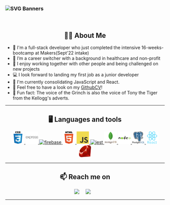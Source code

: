  ### ![SVG Banners](https://svg-banners.vercel.app/api?type=origin&text1=Hi,%20I'm%20Hibaq%20🧕🏽&text2=💖%20Full%20Stack%20Developer&width=900&height=400) 
<br>
<h2 align="center">🐱‍💻 About Me </h2>

- 🌱 I'm a full-stack developer who just completed the intensive 16-weeks-bootcamp at Makers(Sept'22 intake)
- 🔄 I’m a career switcher with a background in healthcare and non-profit
- 👯 I enjoy working together with other people and being challenged on new projects
- 💻  I look forward to landing my first job as a junior developer
- 📖 I'm currently consolidating JavaScript and React.
- 📄 Feel free to have a look on my [GithubCV](https://github.com/HibaqObsiye/CV)!
- 👾 Fun fact: The voice of the Grinch is also the voice of Tony the Tiger from the Kellogg's adverts.

<hr>
<h2  align="center">🖥️ Languages and tools</h2>
<p align="center"> <a href="https://www.w3schools.com/css/" target="_blank" rel="noreferrer"> <img src="https://raw.githubusercontent.com/devicons/devicon/master/icons/css3/css3-original-wordmark.svg" alt="css3" width="40" height="40"/> </a> <a href="https://expressjs.com" target="_blank" rel="noreferrer"> <img src="https://raw.githubusercontent.com/devicons/devicon/master/icons/express/express-original-wordmark.svg" alt="express" width="40" height="40"/> </a> <a href="https://firebase.google.com/" target="_blank" rel="noreferrer"> <img src="https://www.vectorlogo.zone/logos/firebase/firebase-icon.svg" alt="firebase" width="40" height="40"/> </a> <a href="https://www.w3.org/html/" target="_blank" rel="noreferrer"> <img src="https://raw.githubusercontent.com/devicons/devicon/master/icons/html5/html5-original-wordmark.svg" alt="html5" width="40" height="40"/> </a> <a href="https://developer.mozilla.org/en-US/docs/Web/JavaScript" target="_blank" rel="noreferrer"> <img src="https://raw.githubusercontent.com/devicons/devicon/master/icons/javascript/javascript-original.svg" alt="javascript" width="40" height="40"/> </a> <a href="https://jestjs.io" target="_blank" rel="noreferrer"> <img src="https://www.vectorlogo.zone/logos/jestjsio/jestjsio-icon.svg" alt="jest" width="40" height="40"/> </a> <a href="https://www.mongodb.com/" target="_blank" rel="noreferrer"> <img src="https://raw.githubusercontent.com/devicons/devicon/master/icons/mongodb/mongodb-original-wordmark.svg" alt="mongodb" width="40" height="40"/> </a> <a href="https://nodejs.org" target="_blank" rel="noreferrer"> <img src="https://raw.githubusercontent.com/devicons/devicon/master/icons/nodejs/nodejs-original-wordmark.svg" alt="nodejs" width="40" height="40"/> </a> <a href="https://www.postgresql.org" target="_blank" rel="noreferrer"> <img src="https://raw.githubusercontent.com/devicons/devicon/master/icons/postgresql/postgresql-original-wordmark.svg" alt="postgresql" width="40" height="40"/> </a> <a href="https://reactjs.org/" target="_blank" rel="noreferrer"> <img src="https://raw.githubusercontent.com/devicons/devicon/master/icons/react/react-original-wordmark.svg" alt="react" width="40" height="40"/> </a> <a href="https://www.ruby-lang.org/en/" target="_blank" rel="noreferrer"> <img src="https://raw.githubusercontent.com/devicons/devicon/master/icons/ruby/ruby-original.svg" alt="ruby" width="40" height="40"/> </a> </p>
<hr>
<h2  align="center">📫 Reach me on</h2>
<p align="center">
   <a target="_blank"href=https://www.linkedin.com/in/hibaq-o-a4256522a/><img src="https://img.shields.io/badge/linkedin-%230077B5.svg?&style=for-the-badge&logo=linkedin&logoColor=white" /></a>&nbsp;&nbsp;&nbsp;&nbsp;
   <a href="mailto:obsiyehibaq@gmail.com?subject=Hello%20Ileri,%20From%20Github"><img src="https://img.shields.io/badge/gmail-%23D14836.svg?&style=for-the-badge&logo=gmail&logoColor=white" /></a>&nbsp;&nbsp;&nbsp;&nbsp;
</p>
<hr>

<!--**HibaqObsiye/HibaqObsiye** is a ✨ _special_ ✨ repository because its `README.md` (this file) appears on your GitHub profile. -->
